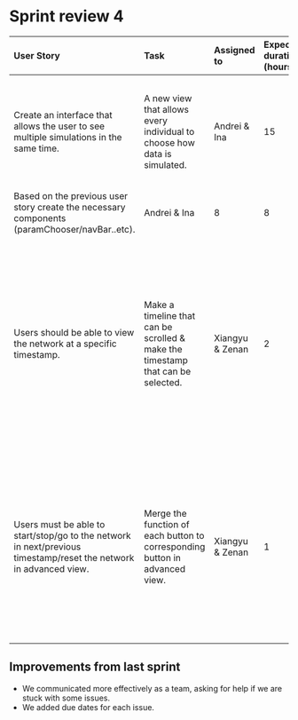 # Sprint review 4

| User Story | Task     | Assigned to | Expected duration (hours) | Actual duration (hours) | Done  | Notes |
| :--------- | :------- | :---------- | :------------------------ | :---------------------- | :---- | :---- |
|Create an interface that allows the user to see multiple simulations in the same time.|A new view that allows every individual to choose how data is simulated.|Andrei & Ina|15|16|Yes|The simulation data is stored in a state class that preserves the states on every view.|
|Based on the previous user story create the necessary components (paramChooser/navBar..etc).|Andrei & Ina|8|8|Yes|N/A|
|Users should be able to view the network at a specific timestamp.|Make a timeline that can be scrolled & make the timestamp that can be selected.|Xiangyu & Zenan|2|2|No|We haven't figured out how to do that since our design at the moment doesn't allow to extract the data at a specific timestamp. So we have to re-construct our code.|
|Users must be able to start/stop/go to the network in next/previous timestamp/reset the network in advanced view.|Merge the function of each button to corresponding button in advanced view.|Xiangyu & Zenan|1|2|No|Since the GUI was designed by other team members but this task was assigned to different members, it takes some time to get to know each others' idea.|

## Improvements from last sprint

* We communicated more effectively as a team, asking for help if we are stuck with some issues.
* We added due dates for each issue.
